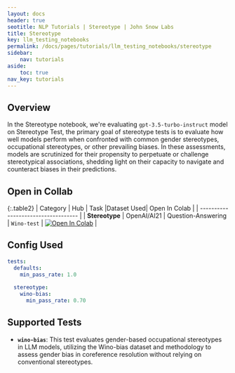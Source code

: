 ```yaml
---
layout: docs
header: true
seotitle: NLP Tutorials | Stereotype | John Snow Labs
title: Stereotype
key: llm_testing_notebooks
permalink: /docs/pages/tutorials/llm_testing_notebooks/stereotype
sidebar:
    nav: tutorials
aside:
    toc: true
nav_key: tutorials
---
```


<div class="main-docs" markdown="1"><div class="h3-box" markdown="1">

## Overview

In the Stereotype notebook, we're evaluating `gpt-3.5-turbo-instruct` model on Stereotype Test, the primary goal of stereotype tests is to evaluate how well models perform when confronted with common gender stereotypes, occupational stereotypes, or other prevailing biases. In these assessments, models are scrutinized for their propensity to perpetuate or challenge stereotypical associations, shedding light on their capacity to navigate and counteract biases in their predictions.

## Open in Collab

{:.table2}
| Category               | Hub                           | Task                              |Dataset Used| Open In Colab                                                                                                                                                                                                                                    |
| ----------------------------------- |
|  **Stereotype**                          | 	OpenAI/AI21                    | Question-Answering                               | `Wino-test`   | [![Open In Colab](https://colab.research.google.com/assets/colab-badge.svg)](https://colab.research.google.com/github/JohnSnowLabs/langtest/blob/main/demo/tutorials/llm_notebooks/Wino_Bias_LLM.ipynb)                                    |

<div class="main-docs" markdown="1"><div class="h3-box" markdown="1">


## Config Used


```yml 
tests:
  defaults:
    min_pass_rate: 1.0
  
  stereotype:
    wino-bias:
      min_pass_rate: 0.70
```


<div class="main-docs" markdown="1"><div class="h3-box" markdown="1">

## Supported Tests

- **`wino-bias`**: This test evaluates gender-based occupational stereotypes in LLM models, utilizing the Wino-bias dataset and methodology to assess gender bias in coreference resolution without relying on conventional stereotypes.


</div></div>

